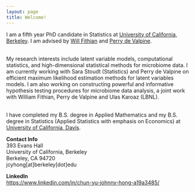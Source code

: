 ```yaml
---
layout: page
title: Welcome!
---
```


<p class="message">
  I am a fifth year PhD candidate in Statistics at <a href = "http://berkeley.edu">University of California, Berkeley</a>. I am advised by <a href="https://www.stat.berkeley.edu/~wfithian">Will Fithian</a> and <a href="https://nature.berkeley.edu/~pdevalpine/">Perry de Valpine</a>. 

<br>My research interests include latent variable models, computational statistics, and high-dimensional statistical methods for microbiome data. 
I am currently working with Sara Stoudt (Statistics) and Perry de Valpine on efficient maximum likelihood estimation methods for latent variables models. 
I am also working on constructing powerful and informative hypothesis testing procedures for microbiome data analysis, a joint work with William Fithian, Perry de Valpine and Ulas Karoaz (LBNL).

<br>I have completed my B.S. degree in Applied Mathematics and my B.S. degree in Statistics (Applied Statistics with emphasis on Economics) at <a href ="http://ucdavis.edu">University of California, Davis</a>.

</p>

<p> <b>Contact Info</b> <br>
393 Evans Hall <br>
University of California, Berkeley <br>
Berkeley, CA 94720 <br>
jcyhong[at]berkeley[dot]edu</p>

<p> <b>LinkedIn</b> <br>
<a href = "https://www.linkedin.com/in/chun-yu-johnny-hong-a19a3485/">https://www.linkedin.com/in/chun-yu-johnny-hong-a19a3485/</a>

